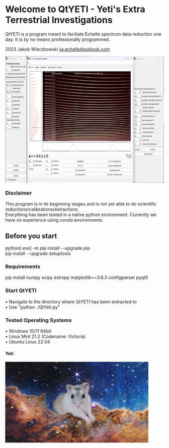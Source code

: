 # Welcome to QtYETI - Yeti's Extra Terrestrial Investigations
QtYETI is a program meant to faciliate Echelle spectrum data reduction one day.
It is by no means professionally programmed.

2023 Jakob Wierzbowski <jw.echelle@outlook.com>

<a href="Resources/QtYetiProgram.png" target="blank"><img align="center" src="Resources/QtYetiProgram.png" height="400" /></a>

### Disclaimer
This program is in its beginning stages and is not yet able to do scientific reductions/calibrations/extractions.  
Everything has been tested in a native python environment. Currently we have no experience using conda environments.

## Before you start
python[.exe] -m pip install --upgrade pip  
pip install --upgrade setuptools

### Requirements
pip install 
numpy
scipy
astropy
matplotlib==3.6.3
configparser
pyqt5

### Start QtYETI
• Navigate to the directory where QtYETI has been extracted to  
• Use "python ./QtYeti.py"  

### Tested Operating Systems
• Windows 10/11 64bit  
• Linux Mint 21.2 (Codename: Victoria)  
• Ubuntu Linux 22.04  

#### Yeti
<a href="qt_yeti/yeti.png" target="blank"><img align="center" src="qt_yeti/yeti.png" height="256" /></a>
